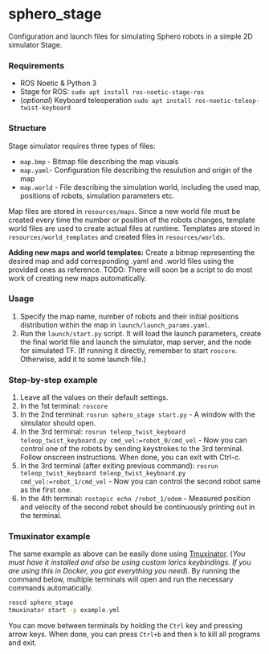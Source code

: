 # sphero_stage

Configuration and launch files for simulating Sphero robots in a simple 2D simulator Stage.

### Requirements

- ROS Noetic & Python 3
- Stage for ROS: `sudo apt install ros-noetic-stage-ros`
- (_optional_) Keyboard teleoperation `sudo apt install ros-noetic-teleop-twist-keyboard`

### Structure
Stage simulator requires three types of files:
- `map.bmp` - Bitmap file describing the map visuals
- `map.yaml`- Configuration file describing the resulution and origin of the map
- `map.world` - File describing the simulation world, including the used map, positions of robots, simulation parameters etc.

Map files are stored in `resources/maps`. Since a new world file must be created every time the number or position of the robots changes, template world files are used to create actual files at runtime. Templates are stored in `resources/world_templates` and created files in `resources/worlds`.

**Adding new maps and world templates:** Create a bitmap representing the desired map and add corresponding .yaml and .world files using the provided ones as reference. TODO: There will soon be a script to do most work of creating new maps automatically.

### Usage
1. Specify the map name, number of robots and their initial positions distribution within the map in `launch/launch_params.yaml`.
2. Run the `launch/start.py` script. It will load the launch parameters, create the final world file and launch the simulator, map server, and the node for simulated TF. (If running it directly, remember to start `roscore`. Otherwise, add it to some launch file.)

### Step-by-step example
1. Leave all the values on their default settings.
1. In the 1st terminal: `roscore`
1. In the 2nd terminal: `rosrun sphero_stage start.py` - A window with the simulator should open.
1. In the 3rd terminal: `rosrun teleop_twist_keyboard teleop_twist_keyboard.py cmd_vel:=robot_0/cmd_vel` - Now you can control one of the robots by sending keystrokes to the 3rd terminal. Follow onscreen instructions. When done, you can exit with Ctrl-c.
1. In the 3rd terminal (after exiting previous command): `rosrun teleop_twist_keyboard teleop_twist_keyboard.py cmd_vel:=robot_1/cmd_vel` - Now you can control the second robot same as the first one.
1. In the 4th terminal: `rostopic echo /robot_1/odom` - Measured position and velocity of the second robot should be continuously printing out in the terminal.

### Tmuxinator example
The same example as above can be easily done using [Tmuxinator](https://github.com/tmuxinator/tmuxinator). (_You must have it installed and also be using custom larics keybindings. If you are using this in Docker, you got everything you need_). By running the command below, multiple terminals will open and run the necessary commands automatically. 
```bash
roscd sphero_stage
tmuxinator start -p example.yml
```
You can move between terminals by holding the `Ctrl` key and pressing arrow keys. When done, you can press `Ctrl+b` and then `k` to kill all programs and exit.